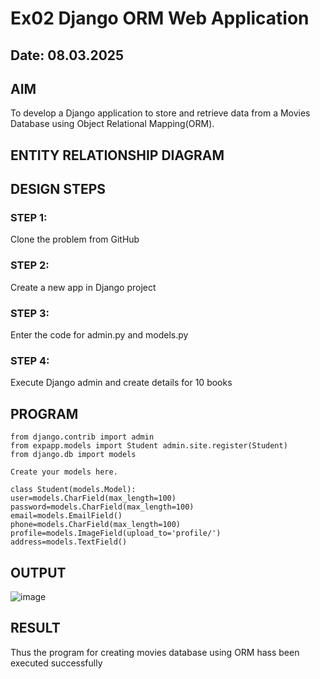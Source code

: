# Ex02 Django ORM Web Application
## Date: 08.03.2025

## AIM
To develop a Django application to store and retrieve data from a Movies Database using Object Relational Mapping(ORM).

## ENTITY RELATIONSHIP DIAGRAM

## DESIGN STEPS

### STEP 1:
Clone the problem from GitHub

### STEP 2:
Create a new app in Django project

### STEP 3:
Enter the code for admin.py and models.py

### STEP 4:
Execute Django admin and create details for 10 books

## PROGRAM
```
from django.contrib import admin 
from expapp.models import Student admin.site.register(Student) 
from django.db import models

Create your models here.

class Student(models.Model): 
user=models.CharField(max_length=100)
password=models.CharField(max_length=100) 
email=models.EmailField()
phone=models.CharField(max_length=100)
profile=models.ImageField(upload_to='profile/') 
address=models.TextField()
```
## OUTPUT

![image](https://github.com/user-attachments/assets/f2406fa8-f514-4f7e-b30e-e5d59ac3b06b)


## RESULT
Thus the program for creating movies database using ORM hass been executed successfully
